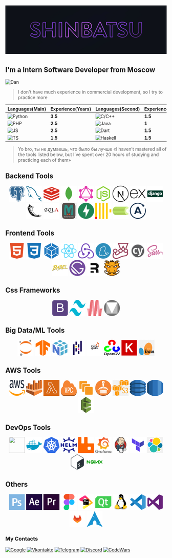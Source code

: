 
# ![Header](./assets/header.jpg)

## I'm a Intern Software Developer from Moscow

![Dan](https://www.codewars.com/users/Shinbatsu/badges/large)
>I don't have much experience in commercial development, so I try to practice more

| Languages(Main)                                                                                              | Experience(Years) |Languages(Second)|Experience(Years)|
|----------------------------------------------------------------------------------------------------------|-------------------|---------|-----------------|
| ![Python](https://img.shields.io/badge/-Python-0E111A?style=for-the-badge&logo=python&logoColor=7DC8FE)   | **3.5**|![C/C++](https://img.shields.io/badge/-C/C++-0E111A?style=for-the-badge&logo=C&logoColor=EB4C42)            |**1.5**|
| ![PHP](https://img.shields.io/badge/-PHP-161B22?style=for-the-badge&logo=PHP&logoColor=1570B2)            | **2.5**|![Java](https://img.shields.io/badge/-Java-161B22?style=for-the-badge&logo=Java&logoColor=F07427)        |**1**  |
| ![JS](https://img.shields.io/badge/-JS-0E111A?style=for-the-badge&logo=JavaScript&logoColor=FEB31E)       | **2.5**  |![Dart](https://img.shields.io/badge/-Dart-0E111A?style=for-the-badge&logo=Dart&logoColor=404080)       |**1.5**  |
| ![TS](https://img.shields.io/badge/-TS-161B22?style=for-the-badge&logo=TypeScript&logoColor=0198C2)       | **1.5**|![Haskell](https://img.shields.io/badge/-Haskell-161B22?style=for-the-badge&logo=Haskell&logoColor=999999)|**1.5**|

>Yo bro, ты не думаешь, что было бы лучше «I haven’t mastered all of the tools listed below, 
>but I’ve spent over 20 hours of studying and practicing each of them»

## Backend Tools

<p align=center>
<img src="./icons/postgresql-plain.svg" width=50 height=50/>
<img src="./icons/mysql-plain.svg" width=50 height=50/>
<img src="./icons/redis-plain.svg" width=50 height=50/>
<img src="./icons/mongodb-plain.svg" width=50 height=50/>
<img src="./icons/graphql-plain.svg" width=50 height=50/>
<img src="./icons/nodejs-original.svg" width=50 height=50/>
<img src="./icons/nextjs-line.svg" width=50 height=50/>
<img src="./icons/express-original.svg" width=50 height=50/>
<img src="./icons/django-original.svg" width=50 height=50/>
<img src="./icons/flask-original.svg" width=50 height=50/>
<img src="./icons/sqlalchemy-original.svg" width=50 height=50/>
<img src="./icons/mem.png" width=50 height=50/>
<img src="./icons/fastapi.svg" width=50 height=50/>
<img src="./icons/clickhouse.svg" width=50 height=50/>
<img src="./icons/celery.png" width=50 height=50/>
<img src="./icons/apollo.svg" width=50 height=50/>
</p>

## Frontend Tools

<p align=center>
<img src="./icons/html5-plain.svg" width=50 height=50/>
<img src="./icons/css3-plain.svg" width=50 height=50/>
<img src="./icons/webpack-plain.svg" width=50 height=50/>
<img src="./icons/react-original.svg" width=50 height=50/>
<img src="./icons/redux-original.svg" width=50 height=50/>
<img src="./icons/yarn-original.svg" width=50 height=50/>
<img src="./icons/jest-plain.svg" width=50 height=50/>
<img src="./icons/cypress.png" width=50 height=50/>
<img src="./icons/sass-original.svg" width=50 height=50/>
<img src="./icons/babel-original.svg" width=50 height=50/>
<img src="./icons/gatsby.svg" width=50 height=50/>
<img src="./icons/remix.svg" width=50 height=50/>
<img src="./icons/grunt.png" width=50 height=50/>
</p>

## Css Frameworks

<p align=center>
<img src="./icons/bootstrap-plain.svg" width=50 height=50/>
<img src="./icons/tail.png" width=50 height=50/>
<img src="./icons/materialize.png" width=50 height=50/>
<img src="./icons/gmd.png" width=50 height=50/>
</p>

## Big Data/ML Tools

<p align=center>
<img src="./icons/jupyter-original.svg" width=50 height=50/>
<img src="./icons/tensorflow-original.svg" width=50 height=50/>
<img src="./icons/numpy-original.svg" width=50 height=50/>
<img src="./icons/pandas-original.svg" width=50 height=50/>
<img src="./icons/spark.png" width=50 height=50/>
<img src="./icons/cv.png" width=50 height=50/>
<img src="./icons/keras.png" width=50 height=50/>
<img src="./icons/sci.png" width=50 height=50/>

</p>

## AWS Tools

<p align=center>
<img src="./icons/aws.png" width=50 height=50/>
<img src="./icons/athena.png" width=50 height=50/>
<img src="./icons/lambda.png" width=50 height=50/>
<img src="./icons/vpc.png" width=50 height=50/>
<img src="./icons/ec2.png" width=50 height=50/>
<img src="./icons/els.png" width=50 height=50/>
<img src="./icons/s3.png" width=50 height=50/>
<img src="./icons/dynamo.svg" width=50 height=50/>
<img src="./icons/rds.svg" width=50 height=50/>
<img src="./icons/bean.png" width=50 height=50/>

</p>

## DevOps Tools

<p align=center>
<img src="./icons/ansible.svg" width=50 height=50/>
<img src="./icons/docker-plain.svg" width=50 height=50/>
<img src="./icons/k8s.png" width=50 height=50/>
<img src="./icons/helm.png" width=50 height=50/>
<img src="./icons/rabbitmq.svg" width=50 height=50/>
<img src="./icons/grafana.png" width=50 height=50/>
<img src="./icons/jenkins-original.svg" width=50 height=50/>
<img src="./icons/terraform.png" width=50 height=50/>
<img src="./icons/elastic.png" width=50 height=50/>
<img src="./icons/bash-original.svg" width=50 height=50/>
<img src="./icons/nginx-original.svg" width=50 height=50/>

</p>

## Others

<p align=center>
<img src="./icons/photoshop-plain.svg" width=50 height=50/>
<img src="./icons/aftereffects-plain.svg" width=50 height=50/>
<img src="./icons/premierepro-plain.svg" width=50 height=50/>
<img src="./icons/figma-original.svg" width=50 height=50/>
<img src="./icons/jetbrains-original.svg" width=50 height=50/>
<img src="./icons/qt-original.svg" width=50 height=50/>
<img src="./icons/linux-original.svg" width=50 height=50/>
<img src="./icons/vscode-original.svg" width=50 height=50/>
<img src="./icons/visualstudio-plain.svg" width=50 height=50/>
<img src="./icons/gitlab.svg" width=50 height=50/>
<img src="./icons/arch.png" width=50 height=50/>
</p>

### My Contacts

[![Google](https://img.shields.io/badge/-nojic132@gmail.com-0E111A?style=for-the-badge&logo=Google&logoColor=C43B26)](nojic132@gmail.com)
[![Vkontakte](https://img.shields.io/badge/-Vkontakte-0E111A?style=for-the-badge&logo=VK&logoColor=0077FE)](https://vk.com/shinbatsuf)
[![Telegram](https://img.shields.io/badge/-Telegram-0E111A?style=for-the-badge&logo=Telegram&logoColor=33AAE0)](https://tlgg.ru/Shinbatsu)
[![Discord](https://img.shields.io/badge/-Discord-0E111A?style=for-the-badge&logo=Discord&logoColor=737BD7)](https://www.discordapp.com/users/383943093310980096)
[![CodeWars](https://img.shields.io/badge/-CodeWars-0E111A?style=for-the-badge&logo=CodeWars&logoColor=B1361E)](https://www.codewars.com/users/Shinbatsu)
